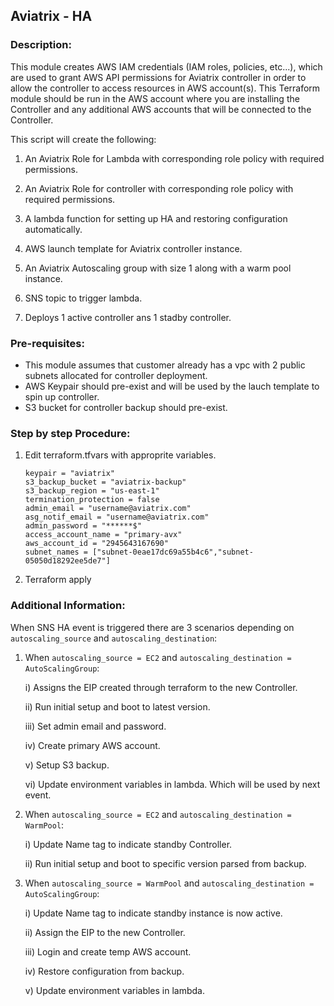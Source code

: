 ## Aviatrix - HA

### Description:
This module creates AWS IAM credentials (IAM roles, policies, etc...), which are used to grant AWS API
permissions for Aviatrix controller in order to allow the controller to access resources in AWS account(s). This
Terraform module should be run in the AWS account where you are installing the Controller and any additional AWS 
accounts that will be connected to the Controller.

This script will create the following:

1. An Aviatrix Role for Lambda with corresponding role policy with required permissions. 

2. An Aviatrix Role for controller with corresponding role policy with required permissions.

3. A lambda function for setting up HA and restoring configuration automatically.

4. AWS launch template for Aviatrix controller instance.

5. An Aviatrix Autoscaling group with size 1 along with a warm pool instance.

6. SNS topic to trigger lambda.

7. Deploys 1 active controller ans 1 stadby controller.

### Pre-requisites:
- This module assumes that customer already has a vpc with 2 public subnets allocated for controller deployment.
- AWS Keypair should pre-exist and will be used by the lauch template to spin up controller.
- S3 bucket for controller backup should pre-exist.

### Step by step Procedure:
1. Edit terraform.tfvars with approprite variables.
    ```
    keypair = "aviatrix"
    s3_backup_bucket = "aviatrix-backup"
    s3_backup_region = "us-east-1"
    termination_protection = false
    admin_email = "username@aviatrix.com"
    asg_notif_email = "username@aviatrix.com"
    admin_password = "******$"
    access_account_name = "primary-avx"
    aws_account_id = "2945643167690"
    subnet_names = ["subnet-0eae17dc69a55b4c6","subnet-05050d18292ee5de7"]
    ```
2. Terraform apply


### Additional Information:
When SNS HA event is triggered there are 3 scenarios depending on `autoscaling_source` and `autoscaling_destination`:

1. When `autoscaling_source = EC2` and `autoscaling_destination = AutoScalingGroup`:

    i) Assigns the EIP created through terraform to the new Controller.

    ii) Run initial setup and boot to latest version.

    iii) Set admin email and password.

    iv) Create primary AWS account.

    v) Setup S3 backup.

    vi) Update environment variables in lambda. Which will be used by next event.

2. When `autoscaling_source = EC2` and `autoscaling_destination = WarmPool`:

    i) Update Name tag to indicate standby Controller.

    ii) Run initial setup and boot to specific version parsed from backup.

3. When `autoscaling_source = WarmPool` and `autoscaling_destination = AutoScalingGroup`:

    i) Update Name tag to indicate standby instance is now active.

    ii) Assign the EIP to the new Controller.

    iii) Login and create temp AWS account.

    iv) Restore configuration from backup.

    v) Update environment variables in lambda.
